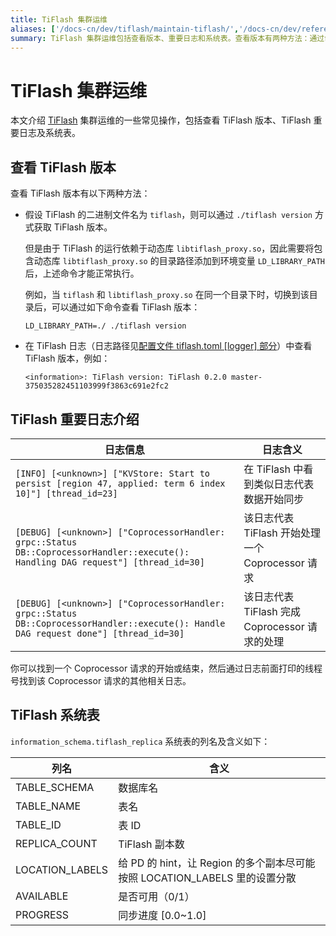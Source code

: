 ```yaml
---
title: TiFlash 集群运维
aliases: ['/docs-cn/dev/tiflash/maintain-tiflash/','/docs-cn/dev/reference/tiflash/maintain/']
summary: TiFlash 集群运维包括查看版本、重要日志和系统表。查看版本有两种方法：通过命令或在日志中查看。重要日志包括数据同步和处理请求的信息。系统表包括数据库名、表名、副本数、位置标签、可用性和同步进度。
---
```


# TiFlash 集群运维

本文介绍 [TiFlash](/tiflash/tiflash-overview.md) 集群运维的一些常见操作，包括查看 TiFlash 版本、TiFlash 重要日志及系统表。

## 查看 TiFlash 版本

查看 TiFlash 版本有以下两种方法：

- 假设 TiFlash 的二进制文件名为 `tiflash`，则可以通过 `./tiflash version` 方式获取 TiFlash 版本。

    但是由于 TiFlash 的运行依赖于动态库 `libtiflash_proxy.so`，因此需要将包含动态库 `libtiflash_proxy.so` 的目录路径添加到环境变量 `LD_LIBRARY_PATH` 后，上述命令才能正常执行。

    例如，当 `tiflash` 和 `libtiflash_proxy.so` 在同一个目录下时，切换到该目录后，可以通过如下命令查看 TiFlash 版本：

    
    ```shell
    LD_LIBRARY_PATH=./ ./tiflash version
    ```

- 在 TiFlash 日志（日志路径见[配置文件 tiflash.toml [logger] 部分](/tiflash/tiflash-configuration.md#配置文件-tiflashtoml)）中查看 TiFlash 版本，例如：

    ```
    <information>: TiFlash version: TiFlash 0.2.0 master-375035282451103999f3863c691e2fc2
    ```

## TiFlash 重要日志介绍

| 日志信息 | 日志含义 |
|---------------|-------------------|
| `[INFO] [<unknown>] ["KVStore: Start to persist [region 47, applied: term 6 index 10]"] [thread_id=23]` | 在 TiFlash 中看到类似日志代表数据开始同步 |
| `[DEBUG] [<unknown>] ["CoprocessorHandler: grpc::Status DB::CoprocessorHandler::execute(): Handling DAG request"] [thread_id=30]` | 该日志代表 TiFlash 开始处理一个 Coprocessor 请求 |
| `[DEBUG] [<unknown>] ["CoprocessorHandler: grpc::Status DB::CoprocessorHandler::execute(): Handle DAG request done"] [thread_id=30]` | 该日志代表 TiFlash 完成 Coprocessor 请求的处理 |

你可以找到一个 Coprocessor 请求的开始或结束，然后通过日志前面打印的线程号找到该 Coprocessor 请求的其他相关日志。

## TiFlash 系统表

`information_schema.tiflash_replica` 系统表的列名及含义如下：

| 列名            | 含义                                                                     |
|-----------------|-------------------------------------------------------------------------|
| TABLE_SCHEMA    | 数据库名                                                                 |
| TABLE_NAME      | 表名                                                                     |
| TABLE_ID        | 表 ID                                                                    |
| REPLICA_COUNT   | TiFlash 副本数                                                           |
| LOCATION_LABELS | 给 PD 的 hint，让 Region 的多个副本尽可能按照 LOCATION_LABELS 里的设置分散  |
| AVAILABLE       | 是否可用（0/1）                                                          |
| PROGRESS        | 同步进度 [0.0~1.0]                                                       |
